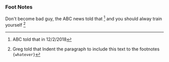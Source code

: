 ### Foot Notes

Don't become bad guy, the ABC news told that [^1] and you should alway train yourself [^someother]


[^1]: ABC told that in 12/2/2018

[^someother]: Greg told that
	Indent the paragraph to include this text to the footnotes
	`{whatever}`
